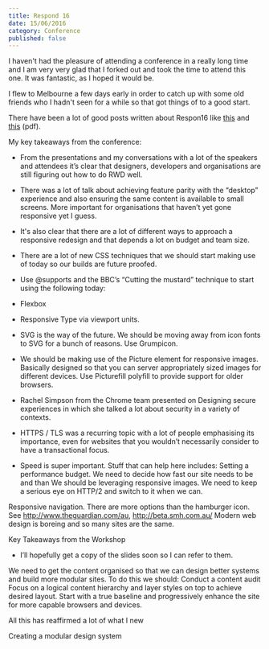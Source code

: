 ```yaml
---
title: Respond 16
date: 15/06/2016
category: Conference
published: false
---
```


I haven't had the pleasure of attending a conference in a really long time and I am very very glad that I forked out and took the time to attend this one. It was fantastic, as I hoped it would be. 

I flew to Melbourne a few days early in order to catch up with some old friends who I hadn't seen for a while so that got things of to a good start. 

There have been a lot of good posts written about Respon16 like [this](http://weblog.200ok.com.au/2016/04/respond-2016-big-stonking-post.html ) and [this](http://webdirections.org/downloads/respond16Wrap.pdf) (pdf).



My key takeaways from the conference:

- From the presentations and my conversations with a lot of the speakers and attendees it’s clear that designers, developers and organisations are still figuring out how to do RWD well. 
- There was a lot of talk about achieving feature parity with the “desktop” experience and also ensuring the same content is available to small screens. More important for organisations that haven’t yet gone responsive yet I guess. 
- It's also clear that there are a lot of different ways to approach a responsive redesign and that depends a lot on budget and team size. 


- There are a lot of new CSS techniques that we should start making use of today so our builds are future proofed. 
- Use @supports and the BBC’s “Cutting the mustard” technique to start using the following today:
- Flexbox
- Responsive Type via viewport units.

- SVG is the way of the future. We should be moving away from icon fonts to SVG for a bunch of reasons. Use Grumpicon.

- We should be making use of the Picture element for responsive images. Basically designed so that you can server appropriately sized images for different devices. Use Picturefill polyfill to provide support for older browsers. 

- Rachel Simpson from the Chrome team presented on Designing secure experiences in which she talked a lot about security in a variety of contexts. 

- HTTPS / TLS was a recurring topic with a lot of people emphasising its importance, even for websites that you wouldn’t necessarily consider to have a transactional focus. 

- Speed is super important. Stuff that can help here includes:
Setting a performance budget. We need to decide how fast our site needs to be and than 
We should be leveraging responsive images. 
We need to keep a serious eye on HTTP/2 and switch to it when we can.

Responsive navigation. There are more options than the hamburger icon. See http://www.theguardian.com/au, http://beta.smh.com.au/
Modern web design is boreing and so many sites are the same.


Key Takeaways from the Workshop

* I’ll hopefully get a copy of the slides soon so I can refer to them.

We need to get the content organised so that we can design better systems and build more modular sites. To do this we should:
Conduct a content audit
Focus on a logical content hierarchy and layer styles on top to achieve desired layout. 
Start with a true baseline and progressively enhance the site for more capable browsers and devices. 


All this has reaffirmed a lot of what I new

Creating a modular design system



